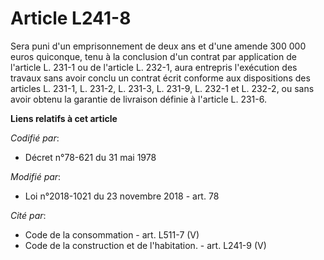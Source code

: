 # Article L241-8

Sera puni d'un emprisonnement de deux ans et d'une amende 300 000 euros quiconque, tenu à la conclusion d'un contrat par
application de l'article L. 231-1 ou de l'article L. 232-1, aura entrepris l'exécution des travaux sans avoir conclu un
contrat écrit conforme aux dispositions des articles L. 231-1, L. 231-2, L. 231-3, L. 231-9, L. 232-1 et L. 232-2, ou sans
avoir obtenu la garantie de livraison définie à l'article L. 231-6.

**Liens relatifs à cet article**

_Codifié par_:

  - Décret n°78-621 du 31 mai 1978

_Modifié par_:

  - Loi n°2018-1021 du 23 novembre 2018 - art. 78

_Cité par_:

  - Code de la consommation - art. L511-7 (V)
  - Code de la construction et de l'habitation. - art. L241-9 (V)
